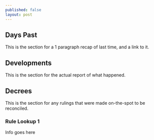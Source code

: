 ```yaml
---
published: false
layout: post
---
```

## Days Past

This is the section for a 1 paragraph recap of last time, and a link to it.

## Developments

This is the section for the actual report of what happened.

## Decrees

This is the section for any rulings that were made on-the-spot to be reconciled.

### Rule Lookup 1

Info goes here
